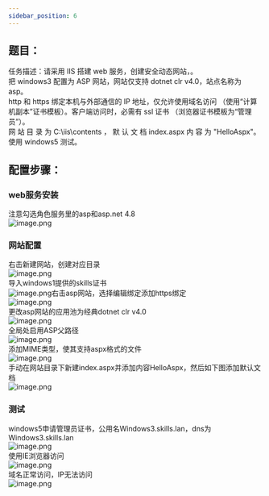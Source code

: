 ```yaml
---
sidebar_position: 6
---
```


## **题目：**
任务描述：请采用 IIS 搭建 web 服务，创建安全动态网站，。 <br />把 windows3 配置为 ASP 网站，网站仅支持 dotnet clr v4.0，站点名称为 asp。 <br />http 和 https 绑定本机与外部通信的 IP 地址，仅允许使用域名访问 （使用“计算机副本”证书模板）。客户端访问时，必需有 ssl 证书 （浏览器证书模板为“管理员”）。 <br />网 站 目 录 为 C:\iis\contents ， 默 认 文 档 index.aspx 内 容 为 "HelloAspx"。 <br />使用 windows5 测试。
## 配置步骤：
### web服务安装
注意勾选角色服务里的asp和asp.net 4.8<br />![image.png](https://cdn.nlark.com/yuque/0/2024/png/33622884/1714272895324-235e16fd-48ec-4d0f-b0a9-f15542b60d54.png#averageHue=%23f7f7f6&clientId=u802069df-955c-4&from=paste&height=693&id=u42a28f62&originHeight=693&originWidth=965&originalType=binary&ratio=1&rotation=0&showTitle=false&size=190401&status=done&style=none&taskId=uba4e8a59-3757-4307-9578-931ff0dcdcb&title=&width=965)
### 网站配置
右击新建网站，创建对应目录<br />![image.png](https://cdn.nlark.com/yuque/0/2024/png/33622884/1714273294337-eb5c7227-6bf8-4f57-a0fc-3617b29e14fd.png#averageHue=%23f3f3f3&clientId=u802069df-955c-4&from=paste&height=813&id=u250c0308&originHeight=813&originWidth=1278&originalType=binary&ratio=1&rotation=0&showTitle=false&size=130251&status=done&style=none&taskId=ued866bbf-f64e-4c76-97d2-895511299a2&title=&width=1278)<br />导入windows1提供的skills证书<br />![image.png](https://cdn.nlark.com/yuque/0/2024/png/33622884/1714274165657-7a2051b1-1b36-4e8b-8f1f-c98aebf06b1c.png#averageHue=%23faf9f9&clientId=u68b31883-7a97-4&from=paste&height=728&id=u4dc9f31a&originHeight=728&originWidth=1918&originalType=binary&ratio=1&rotation=0&showTitle=false&size=180419&status=done&style=none&taskId=uce708be2-7116-459d-822c-003e6c2503b&title=&width=1918)右击asp网站，选择编辑绑定添加https绑定<br />![image.png](https://cdn.nlark.com/yuque/0/2024/png/33622884/1714273994164-706a6ce2-e32c-4f13-84fc-421f24ba7e40.png#averageHue=%23f4f4f4&clientId=u68b31883-7a97-4&from=paste&height=683&id=u51f5fcaa&originHeight=683&originWidth=1714&originalType=binary&ratio=1&rotation=0&showTitle=false&size=144362&status=done&style=none&taskId=uceeb8195-1c0b-4c04-bd30-d8f986115f4&title=&width=1714)<br />更改asp网站的应用池为经典dotnet clr v4.0<br />![image.png](https://cdn.nlark.com/yuque/0/2023/png/33622884/1698241425514-7ede6f86-dcb1-45f1-8f78-2010bb140079.png#averageHue=%23f7f5f4&clientId=ue528cb3b-274c-4&from=paste&height=306&id=ucc4655e0&originHeight=344&originWidth=1367&originalType=binary&ratio=1.125&rotation=0&showTitle=false&size=153094&status=done&style=none&taskId=uaed8f15c-1fa4-44eb-acb1-800ab9c08b8&title=&width=1215.111111111111)<br />全局处启用ASP父路径<br />![image.png](https://cdn.nlark.com/yuque/0/2023/png/33622884/1698241354067-f9f66142-67d4-45a8-8ffd-f2e298359d96.png#averageHue=%23f7f7f6&clientId=ue528cb3b-274c-4&from=paste&height=452&id=u4969dbb7&originHeight=508&originWidth=1341&originalType=binary&ratio=1.125&rotation=0&showTitle=false&size=100881&status=done&style=none&taskId=ud0c47643-e09e-485e-a9b7-434f3a0a97d&title=&width=1192)<br />添加MIME类型，使其支持aspx格式的文件<br />![image.png](https://cdn.nlark.com/yuque/0/2023/png/33622884/1698242066273-4482f19d-2626-4c10-b58a-97fafbe100d1.png#averageHue=%23f7f6f5&clientId=ue528cb3b-274c-4&from=paste&height=530&id=u6f163a04&originHeight=596&originWidth=1229&originalType=binary&ratio=1.125&rotation=0&showTitle=false&size=183151&status=done&style=none&taskId=u3ec9d9fd-21bd-4f52-b4c7-3a0bc3d4e0e&title=&width=1092.4444444444443)<br />手动在网站目录下新建index.aspx并添加内容HelloAspx，然后如下图添加默认文档<br />![image.png](https://cdn.nlark.com/yuque/0/2023/png/33622884/1698242315028-f1aaac82-f01c-4fad-bdbd-2eb4ec2704c3.png#averageHue=%23faf9f8&clientId=ue528cb3b-274c-4&from=paste&height=434&id=u49c77427&originHeight=488&originWidth=1036&originalType=binary&ratio=1.125&rotation=0&showTitle=false&size=118038&status=done&style=none&taskId=ued4bcf5c-ea0c-43ef-907c-1cb7a98e5fe&title=&width=920.8888888888889)
### 测试
windows5申请管理员证书，公用名Windows3.skills.lan，dns为Windows3.skills.lan<br />![image.png](https://cdn.nlark.com/yuque/0/2024/png/33622884/1714221675124-61d831f7-176b-4014-9ab7-41bf53edf0f7.png#averageHue=%23faf9f8&clientId=u3c9afd38-d2fc-4&from=paste&height=604&id=u1bfd0220&originHeight=604&originWidth=1076&originalType=binary&ratio=1&rotation=0&showTitle=false&size=130233&status=done&style=none&taskId=u6fabe80e-156c-4a22-8afd-fb2764a4c20&title=&width=1076)<br />使用IE浏览器访问<br />![image.png](https://cdn.nlark.com/yuque/0/2024/png/33622884/1714273579285-b4598875-404a-4c60-ab7a-123f39847549.png#averageHue=%23f2f2f2&clientId=u802069df-955c-4&from=paste&height=585&id=u77215179&originHeight=585&originWidth=1174&originalType=binary&ratio=1&rotation=0&showTitle=false&size=36395&status=done&style=none&taskId=u9a30da11-b841-484f-848f-883bfe06a93&title=&width=1174)<br />域名正常访问，IP无法访问<br />![image.png](https://cdn.nlark.com/yuque/0/2024/png/33622884/1714273714350-1c3a821b-8b46-41af-811e-a8c2cd25242a.png#averageHue=%23f3f2f2&clientId=u802069df-955c-4&from=paste&height=587&id=u895610b0&originHeight=587&originWidth=1515&originalType=binary&ratio=1&rotation=0&showTitle=false&size=64403&status=done&style=none&taskId=u723cee68-522e-411f-b9a1-b490d358cbb&title=&width=1515)
